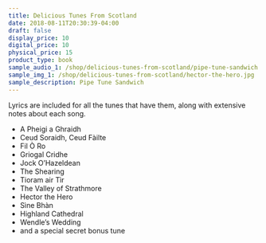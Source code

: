 ```yaml
---
title: Delicious Tunes From Scotland
date: 2018-08-11T20:30:39-04:00
draft: false
display_price: 10
digital_price: 10
physical_price: 15
product_type: book
sample_audio_1: /shop/delicious-tunes-from-scotland/pipe-tune-sandwich.m4a
sample_img_1: /shop/delicious-tunes-from-scotland/hector-the-hero.jpg
sample_description: Pipe Tune Sandwich
---
```


Lyrics are included for all the tunes that have them, along with extensive notes about each song.

 -  A Pheigi a Ghraidh
 -  Ceud Soraidh, Ceud Fàilte
 -  Fil Ò Ro
 -  Griogal Cridhe
 -  Jock O’Hazeldean
 -  The Shearing
 -  Tioram air Tìr
 -  The Valley of Strathmore
 -  Hector the Hero
 -  Sìne Bhàn
 -  Highland Cathedral
 -  Wendle’s Wedding
 -  and a special secret bonus tune